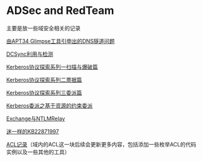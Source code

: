 # ADSec and RedTeam
主要是放一些域安全相关的记录

[由APT34 Glimpse工具引申出的DNS隧道问题](https://github.com/qsmmai/ADSec-and-RedTeam/blob/master/%E7%94%B1APT34%E5%B7%A5%E5%85%B7Glimpse%E5%BC%95%E7%94%B3%E5%87%BA%E7%9A%84DNS%E9%9A%A7%E9%81%93%E9%97%AE%E9%A2%98.md)

[DCSync利用与检测](https://github.com/qsmmai/ADSec-and-RedTeam/blob/master/DCSync%E4%BD%BF%E7%94%A8%E5%92%8C%E5%88%A9%E7%94%A8%E6%A3%80%E6%B5%8B.md)

[Kerberos协议探索系列一扫描与爆破篇](https://github.com/qsmmai/ADSec-and-RedTeam/blob/master/Kerberos%E5%8D%8F%E8%AE%AE%E6%8E%A2%E7%B4%A2%E7%B3%BB%E5%88%97%E4%B8%80%E6%89%AB%E6%8F%8F%E4%B8%8E%E7%88%86%E7%A0%B4%E7%AF%87.md)

[Kerberos协议探索系列二票据篇](https://github.com/qsmmai/ADSec-and-RedTeam/blob/master/Kerberos%E5%8D%8F%E8%AE%AE%E6%8E%A2%E7%B4%A2%E7%B3%BB%E5%88%97%E4%BA%8C%E7%A5%A8%E6%8D%AE%E7%AF%87.md)

[Kerberos协议探索系列三委派篇](https://github.com/qsmmai/ADSec-and-RedTeam/blob/master/Kerberos%E5%8D%8F%E8%AE%AE%E6%8E%A2%E7%B4%A2%E7%B3%BB%E5%88%97%E4%B8%89%E5%A7%94%E6%B4%BE%E7%AF%87.md)

[Kerberos委派之基于资源的约束委派](https://github.com/qsmmai/ADSec-and-RedTeam/blob/master/Kerberos_RBCD.md)

[Exchange与NTLMRelay](https://github.com/qsmmai/ADSec-and-RedTeam/blob/master/Exchange%2BNTLMRelay.md)

[迷一样的KB22871997](https://github.com/qsmmai/ADSec-and-RedTeam/blob/master/%E8%BF%B7%E4%B8%80%E6%A0%B7%E7%9A%84KB2871997.md)

[ACL记录](https://github.com/qsmmai/ADSec-and-RedTeam/blob/master/ACL%E5%AD%A6%E4%B9%A0%E8%AE%B0%E5%BD%95.md)（域内的ACL这一块后续会更新更多内容，包括添加一些枚举ACL的代码实例以及一些其他的工具）

